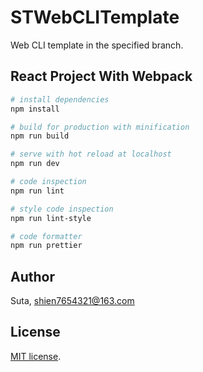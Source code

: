 # STWebCLITemplate

Web CLI template in the specified branch.

## React Project With Webpack

```bash
# install dependencies
npm install

# build for production with minification
npm run build

# serve with hot reload at localhost
npm run dev

# code inspection
npm run lint

# style code inspection
npm run lint-style

# code formatter
npm run prettier
```

## Author

Suta, shien7654321@163.com

## License

[mit]: https://opensource.org/licenses/MIT

[MIT license][mit].
